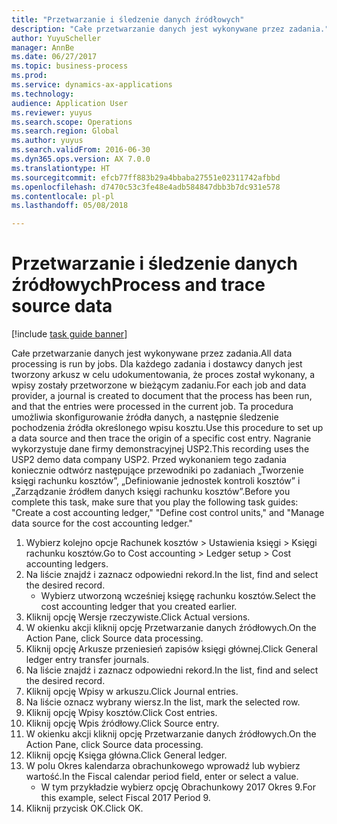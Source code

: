 ```yaml
--- 
title: "Przetwarzanie i śledzenie danych źródłowych"
description: "Całe przetwarzanie danych jest wykonywane przez zadania."
author: YuyuScheller
manager: AnnBe
ms.date: 06/27/2017
ms.topic: business-process
ms.prod: 
ms.service: dynamics-ax-applications
ms.technology: 
audience: Application User
ms.reviewer: yuyus
ms.search.scope: Operations
ms.search.region: Global
ms.author: yuyus
ms.search.validFrom: 2016-06-30
ms.dyn365.ops.version: AX 7.0.0
ms.translationtype: HT
ms.sourcegitcommit: efcb77ff883b29a4bbaba27551e02311742afbbd
ms.openlocfilehash: d7470c53c3fe48e4adb584847dbb3b7dc931e578
ms.contentlocale: pl-pl
ms.lasthandoff: 05/08/2018

---
```

# <a name="process-and-trace-source-data"></a><span data-ttu-id="be419-103">Przetwarzanie i śledzenie danych źródłowych</span><span class="sxs-lookup"><span data-stu-id="be419-103">Process and trace source data</span></span>

[!include [task guide banner](../../includes/task-guide-banner.md)]

<span data-ttu-id="be419-104">Całe przetwarzanie danych jest wykonywane przez zadania.</span><span class="sxs-lookup"><span data-stu-id="be419-104">All data processing is run by jobs.</span></span> <span data-ttu-id="be419-105">Dla każdego zadania i dostawcy danych jest tworzony arkusz w celu udokumentowania, że proces został wykonany, a wpisy zostały przetworzone w bieżącym zadaniu.</span><span class="sxs-lookup"><span data-stu-id="be419-105">For each job and data provider, a journal is created to document that the process has been run, and that the entries were processed in the current job.</span></span> <span data-ttu-id="be419-106">Ta procedura umożliwia skonfigurowanie źródła danych, a następnie śledzenie pochodzenia źródła określonego wpisu kosztu.</span><span class="sxs-lookup"><span data-stu-id="be419-106">Use this procedure to set up a data source and then  trace the origin of a specific cost entry.</span></span> <span data-ttu-id="be419-107">Nagranie wykorzystuje dane firmy demonstracyjnej USP2.</span><span class="sxs-lookup"><span data-stu-id="be419-107">This recording uses the USP2 demo data company USP2.</span></span> <span data-ttu-id="be419-108">Przed wykonaniem tego zadania koniecznie odtwórz następujące przewodniki po zadaniach „Tworzenie księgi rachunku kosztów”, „Definiowanie jednostek kontroli kosztów” i „Zarządzanie źródłem danych księgi rachunku kosztów”.</span><span class="sxs-lookup"><span data-stu-id="be419-108">Before you complete this task, make sure that you play the following task guides: "Create a cost accounting ledger," "Define cost control units," and "Manage data source for the cost accounting ledger."</span></span>

1. <span data-ttu-id="be419-109">Wybierz kolejno opcje Rachunek kosztów > Ustawienia księgi > Księgi rachunku kosztów.</span><span class="sxs-lookup"><span data-stu-id="be419-109">Go to Cost accounting > Ledger setup > Cost accounting ledgers.</span></span>
2. <span data-ttu-id="be419-110">Na liście znajdź i zaznacz odpowiedni rekord.</span><span class="sxs-lookup"><span data-stu-id="be419-110">In the list, find and select the desired record.</span></span>
    * <span data-ttu-id="be419-111">Wybierz utworzoną wcześniej księgę rachunku kosztów.</span><span class="sxs-lookup"><span data-stu-id="be419-111">Select the cost accounting ledger that you created earlier.</span></span>  
3. <span data-ttu-id="be419-112">Kliknij opcję Wersje rzeczywiste.</span><span class="sxs-lookup"><span data-stu-id="be419-112">Click Actual versions.</span></span>
4. <span data-ttu-id="be419-113">W okienku akcji kliknij opcję Przetwarzanie danych źródłowych.</span><span class="sxs-lookup"><span data-stu-id="be419-113">On the Action Pane, click Source data processing.</span></span>
5. <span data-ttu-id="be419-114">Kliknij opcję Arkusze przeniesień zapisów księgi głównej.</span><span class="sxs-lookup"><span data-stu-id="be419-114">Click General ledger entry transfer journals.</span></span>
6. <span data-ttu-id="be419-115">Na liście znajdź i zaznacz odpowiedni rekord.</span><span class="sxs-lookup"><span data-stu-id="be419-115">In the list, find and select the desired record.</span></span>
7. <span data-ttu-id="be419-116">Kliknij opcję Wpisy w arkuszu.</span><span class="sxs-lookup"><span data-stu-id="be419-116">Click Journal entries.</span></span>
8. <span data-ttu-id="be419-117">Na liście oznacz wybrany wiersz.</span><span class="sxs-lookup"><span data-stu-id="be419-117">In the list, mark the selected row.</span></span>
9. <span data-ttu-id="be419-118">Kliknij opcję Wpisy kosztów.</span><span class="sxs-lookup"><span data-stu-id="be419-118">Click Cost entries.</span></span>
10. <span data-ttu-id="be419-119">Kliknij opcję Wpis źródłowy.</span><span class="sxs-lookup"><span data-stu-id="be419-119">Click Source entry.</span></span>
11. <span data-ttu-id="be419-120">W okienku akcji kliknij opcję Przetwarzanie danych źródłowych.</span><span class="sxs-lookup"><span data-stu-id="be419-120">On the Action Pane, click Source data processing.</span></span>
12. <span data-ttu-id="be419-121">Kliknij opcję Księga główna.</span><span class="sxs-lookup"><span data-stu-id="be419-121">Click General ledger.</span></span>
13. <span data-ttu-id="be419-122">W polu Okres kalendarza obrachunkowego wprowadź lub wybierz wartość.</span><span class="sxs-lookup"><span data-stu-id="be419-122">In the Fiscal calendar period field, enter or select a value.</span></span>
    * <span data-ttu-id="be419-123">W tym przykładzie wybierz opcję Obrachunkowy 2017 Okres 9.</span><span class="sxs-lookup"><span data-stu-id="be419-123">For this example, select Fiscal 2017 Period 9.</span></span>  
14. <span data-ttu-id="be419-124">Kliknij przycisk OK.</span><span class="sxs-lookup"><span data-stu-id="be419-124">Click OK.</span></span>


